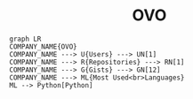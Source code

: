 <h1 align="center">OVO</h1>

```mermaid
graph LR
COMPANY_NAME{OVO}
COMPANY_NAME ---> U{Users} ---> UN[1]
COMPANY_NAME ---> R{Repositories} ---> RN[1]
COMPANY_NAME ---> G{Gists} ---> GN[12]
COMPANY_NAME ---> ML{Most Used<br>Languages}
ML --> Python[Python]
```
